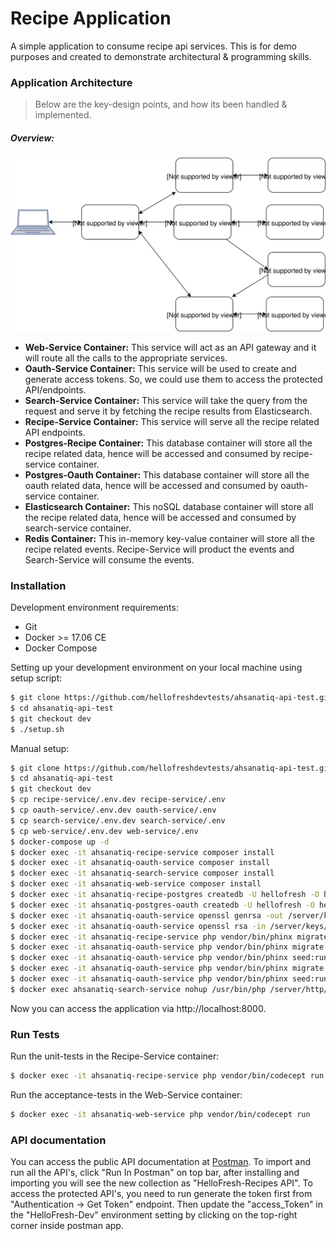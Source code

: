 # Recipe Application

A simple application to consume recipe api services. This is for demo purposes and created to demonstrate architectural & programming skills.

### Application Architecture

> Below are the key-design points, and how its been handled & implemented.

##### Overview:

![Architecture Overview](docs/images/overview.svg)

- **Web-Service Container:** This service will act as an API gateway and it will route all the calls to the appropriate services.
- **Oauth-Service Container:** This service will be used to create and generate access tokens. So, we could use them to access the protected API/endpoints.
- **Search-Service Container:** This service will take the query from the request and serve it by fetching the recipe results from Elasticsearch.
- **Recipe-Service Container:** This service will serve all the recipe related API endpoints.
- **Postgres-Recipe Container:** This database container will store all the recipe related data, hence will be accessed and consumed by recipe-service container.
- **Postgres-Oauth Container:** This database container will store all the oauth related data, hence will be accessed and consumed by oauth-service container.
- **Elasticsearch Container:** This noSQL database container will store all the recipe related data, hence will be accessed and consumed by search-service container.
- **Redis Container:** This in-memory key-value container will store all the recipe related events. Recipe-Service will product the events and Search-Service will consume the events.


### Installation

Development environment requirements:

- Git
- Docker >= 17.06 CE
- Docker Compose

Setting up your development environment on your local machine using setup script:

```bash
$ git clone https://github.com/hellofreshdevtests/ahsanatiq-api-test.git
$ cd ahsanatiq-api-test
$ git checkout dev
$ ./setup.sh
```

Manual setup:

```bash
$ git clone https://github.com/hellofreshdevtests/ahsanatiq-api-test.git
$ cd ahsanatiq-api-test
$ git checkout dev
$ cp recipe-service/.env.dev recipe-service/.env
$ cp oauth-service/.env.dev oauth-service/.env
$ cp search-service/.env.dev search-service/.env
$ cp web-service/.env.dev web-service/.env
$ docker-compose up -d
$ docker exec -it ahsanatiq-recipe-service composer install
$ docker exec -it ahsanatiq-oauth-service composer install
$ docker exec -it ahsanatiq-search-service composer install
$ docker exec -it ahsanatiq-web-service composer install
$ docker exec -it ahsanatiq-recipe-postgres createdb -U hellofresh -O hellofresh hellofresh_testing
$ docker exec -it ahsanatiq-postgres-oauth createdb -U hellofresh -O hellofresh hellofresh_testing
$ docker exec -it ahsanatiq-oauth-service openssl genrsa -out /server/keys/id_rsa 2048
$ docker exec -it ahsanatiq-oauth-service openssl rsa -in /server/keys/id_rsa -pubout -out /server/keys/id_rsa.pub
$ docker exec -it ahsanatiq-recipe-service php vendor/bin/phinx migrate
$ docker exec -it ahsanatiq-oauth-service php vendor/bin/phinx migrate
$ docker exec -it ahsanatiq-oauth-service php vendor/bin/phinx seed:run
$ docker exec -it ahsanatiq-oauth-service php vendor/bin/phinx migrate -e testing
$ docker exec -it ahsanatiq-oauth-service php vendor/bin/phinx seed:run -e testing
$ docker exec ahsanatiq-search-service nohup /usr/bin/php /server/http/console.php consume:recipes &
```

Now you can access the application via http://localhost:8000.

### Run Tests

Run the unit-tests in the Recipe-Service container:

```bash
$ docker exec -it ahsanatiq-recipe-service php vendor/bin/codecept run
```

Run the acceptance-tests in the Web-Service container:

```bash
$ docker exec -it ahsanatiq-web-service php vendor/bin/codecept run
```

### API documentation

You can access the public API documentation at [Postman](https://documenter.getpostman.com/view/23622/RzZDjxNb). To import and run all the API's, click "Run In Postman" on top bar, after installing and importing you will see the new collection as "HelloFresh-Recipes API". To access the protected API's, you need to run generate the token first from "Authentication -> Get Token" endpoint. Then update the "access_Token" in the "HelloFresh-Dev" environment setting by clicking on the top-right corner inside postman app.
